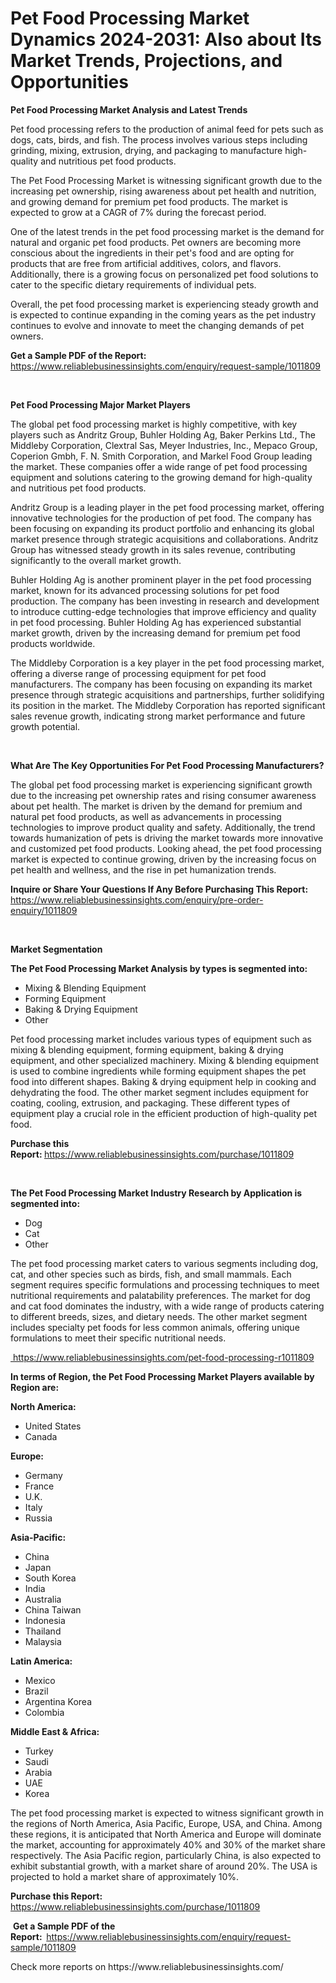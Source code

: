 <p><h1>Pet Food Processing Market Dynamics 2024-2031: Also about Its Market Trends, Projections, and Opportunities</h1></p><p><strong>Pet Food Processing Market Analysis and Latest Trends</strong></p>
<p><p>Pet food processing refers to the production of animal feed for pets such as dogs, cats, birds, and fish. The process involves various steps including grinding, mixing, extrusion, drying, and packaging to manufacture high-quality and nutritious pet food products.</p><p>The Pet Food Processing Market is witnessing significant growth due to the increasing pet ownership, rising awareness about pet health and nutrition, and growing demand for premium pet food products. The market is expected to grow at a CAGR of 7% during the forecast period.</p><p>One of the latest trends in the pet food processing market is the demand for natural and organic pet food products. Pet owners are becoming more conscious about the ingredients in their pet's food and are opting for products that are free from artificial additives, colors, and flavors. Additionally, there is a growing focus on personalized pet food solutions to cater to the specific dietary requirements of individual pets.</p><p>Overall, the pet food processing market is experiencing steady growth and is expected to continue expanding in the coming years as the pet industry continues to evolve and innovate to meet the changing demands of pet owners.</p></p>
<p><strong>Get a Sample PDF of the Report:&nbsp;</strong> <a href="https://www.reliablebusinessinsights.com/enquiry/request-sample/1011809">https://www.reliablebusinessinsights.com/enquiry/request-sample/1011809</a></p>
<p>&nbsp;</p>
<p><strong>Pet Food Processing Major Market Players</strong></p>
<p><p>The global pet food processing market is highly competitive, with key players such as Andritz Group, Buhler Holding Ag, Baker Perkins Ltd., The Middleby Corporation, Clextral Sas, Meyer Industries, Inc., Mepaco Group, Coperion Gmbh, F. N. Smith Corporation, and Markel Food Group leading the market. These companies offer a wide range of pet food processing equipment and solutions catering to the growing demand for high-quality and nutritious pet food products.</p><p>Andritz Group is a leading player in the pet food processing market, offering innovative technologies for the production of pet food. The company has been focusing on expanding its product portfolio and enhancing its global market presence through strategic acquisitions and collaborations. Andritz Group has witnessed steady growth in its sales revenue, contributing significantly to the overall market growth.</p><p>Buhler Holding Ag is another prominent player in the pet food processing market, known for its advanced processing solutions for pet food production. The company has been investing in research and development to introduce cutting-edge technologies that improve efficiency and quality in pet food processing. Buhler Holding Ag has experienced substantial market growth, driven by the increasing demand for premium pet food products worldwide.</p><p>The Middleby Corporation is a key player in the pet food processing market, offering a diverse range of processing equipment for pet food manufacturers. The company has been focusing on expanding its market presence through strategic acquisitions and partnerships, further solidifying its position in the market. The Middleby Corporation has reported significant sales revenue growth, indicating strong market performance and future growth potential.</p></p>
<p>&nbsp;</p>
<p><strong>What Are The Key Opportunities For Pet Food Processing Manufacturers?</strong></p>
<p><p>The global pet food processing market is experiencing significant growth due to the increasing pet ownership rates and rising consumer awareness about pet health. The market is driven by the demand for premium and natural pet food products, as well as advancements in processing technologies to improve product quality and safety. Additionally, the trend towards humanization of pets is driving the market towards more innovative and customized pet food products. Looking ahead, the pet food processing market is expected to continue growing, driven by the increasing focus on pet health and wellness, and the rise in pet humanization trends.</p></p>
<p><strong>Inquire or Share Your Questions If Any Before Purchasing This Report:</strong> <a href="https://www.reliablebusinessinsights.com/enquiry/pre-order-enquiry/1011809">https://www.reliablebusinessinsights.com/enquiry/pre-order-enquiry/1011809</a></p>
<p>&nbsp;</p>
<p><strong>Market Segmentation</strong></p>
<p><strong>The Pet Food Processing Market Analysis by types is segmented into:</strong></p>
<p><ul><li>Mixing & Blending Equipment</li><li>Forming Equipment</li><li>Baking & Drying Equipment</li><li>Other</li></ul></p>
<p><p>Pet food processing market includes various types of equipment such as mixing & blending equipment, forming equipment, baking & drying equipment, and other specialized machinery. Mixing & blending equipment is used to combine ingredients while forming equipment shapes the pet food into different shapes. Baking & drying equipment help in cooking and dehydrating the food. The other market segment includes equipment for coating, cooling, extrusion, and packaging. These different types of equipment play a crucial role in the efficient production of high-quality pet food.</p></p>
<p><strong>Purchase this Report:&nbsp;</strong><a href="https://www.reliablebusinessinsights.com/purchase/1011809">https://www.reliablebusinessinsights.com/purchase/1011809</a></p>
<p>&nbsp;</p>
<p><strong>The Pet Food Processing Market Industry Research by Application is segmented into:</strong></p>
<p><ul><li>Dog</li><li>Cat</li><li>Other</li></ul></p>
<p><p>The pet food processing market caters to various segments including dog, cat, and other species such as birds, fish, and small mammals. Each segment requires specific formulations and processing techniques to meet nutritional requirements and palatability preferences. The market for dog and cat food dominates the industry, with a wide range of products catering to different breeds, sizes, and dietary needs. The other market segment includes specialty pet foods for less common animals, offering unique formulations to meet their specific nutritional needs.</p></p>
<p><a href="https://www.reliablebusinessinsights.com/pet-food-processing-r1011809">&nbsp;https://www.reliablebusinessinsights.com/pet-food-processing-r1011809</a></p>
<p><strong>In terms of Region, the Pet Food Processing Market Players available by Region are:</strong></p>
<p>
    <p> <strong> North America: </strong>
        <ul>
            <li>United States</li>
            <li>Canada</li>
        </ul>
        </p> 
    <p> <strong> Europe: </strong>
        <ul>
            <li>Germany</li>
            <li>France</li>
            <li>U.K.</li>
            <li>Italy</li>
            <li>Russia</li>
        </ul>
        </p> 
    <p> <strong> Asia-Pacific: </strong>
        <ul>
            <li>China</li>
            <li>Japan</li>
            <li>South Korea</li>
            <li>India</li>
            <li>Australia</li>
            <li>China Taiwan</li>
            <li>Indonesia</li>
            <li>Thailand</li>
            <li>Malaysia</li>
        </ul>
        </p> 
    <p> <strong> Latin America: </strong>
        <ul>
            <li>Mexico</li>
            <li>Brazil</li>
            <li>Argentina Korea</li>
            <li>Colombia</li>
        </ul>
        </p> 
    <p> <strong> Middle East & Africa: </strong>
        <ul>
            <li>Turkey</li>
            <li>Saudi</li>
            <li>Arabia</li>
            <li>UAE</li>
            <li>Korea</li>
        </ul>
    </p>
    </p>
<p><p>The pet food processing market is expected to witness significant growth in the regions of North America, Asia Pacific, Europe, USA, and China. Among these regions, it is anticipated that North America and Europe will dominate the market, accounting for approximately 40% and 30% of the market share respectively. The Asia Pacific region, particularly China, is also expected to exhibit substantial growth, with a market share of around 20%. The USA is projected to hold a market share of approximately 10%.</p></p>
<p><strong>Purchase this Report: </strong><a href="https://www.reliablebusinessinsights.com/purchase/1011809">https://www.reliablebusinessinsights.com/purchase/1011809</a></p>
<p>&nbsp;<strong>Get a Sample PDF of the Report:&nbsp;&nbsp;</strong><a href="https://www.reliablebusinessinsights.com/enquiry/request-sample/1011809">https://www.reliablebusinessinsights.com/enquiry/request-sample/1011809</a></p>
<p><strong></strong></p>
<p>Check more reports on https://www.reliablebusinessinsights.com/</p>